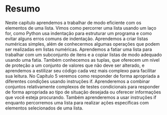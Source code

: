 # Resumo

Neste capítulo aprendemos a trabalhar de modo eficiente com os
elementos de uma lista. Vimos como percorrer uma lista usando um laço
for, como Python usa indentação para estruturar um programa e como
evitar alguns erros comuns de indentação. Aprendemos a criar listas
numéricas simples, além de conhecermos algumas operações que podem
ser realizadas em listas numéricas. Aprendemos a fatiar uma lista para
trabalhar com um subconjunto de itens e a copiar listas de modo adequado
usando uma fatia. Também conhecemos as tuplas, que oferecem um nível
de proteção a um conjunto de valores que não deve ser alterado, e
aprendemos a estilizar seu código cada vez mais complexo para facilitar
sua leitura.
No Capítulo 5 veremos como responder de forma apropriada a diferentes
condições usando instruções if. Aprenderemos a combinar conjuntos
relativamente complexos de testes condicionais para responder de forma
apropriada ao tipo de situação desejada ou oferecer informações que você
esteja procurando. Também aprenderemos a usar instruções if enquanto
percorremos uma lista para realizar ações específicas com elementos
selecionados de uma lista.